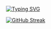 [![Typing SVG](https://readme-typing-svg.demolab.com?font=Fira+Code&pause=1000&color=F3CC7C&background=9F8E3C00&center=true&vCenter=true&width=435&lines=Hi+there!+%F0%9F%91%8B;This+is+Ali+Sedaghi;A+CE+Undergrad+Student;An+AI+Enthusiast)](https://git.io/typing-svg)


[![GitHub Streak](https://streak-stats.demolab.com?user=ali-sedaghi&theme=dracula&hide_border=true)](https://git.io/streak-stats)
